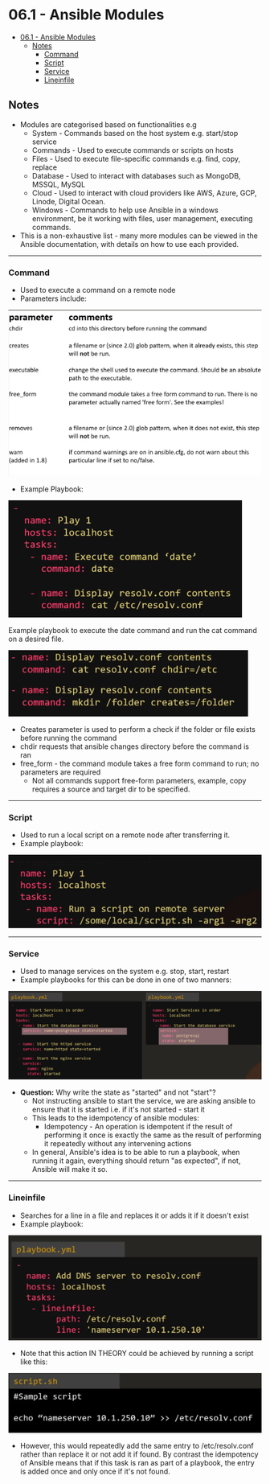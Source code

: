 # 06.1 - Ansible Modules

- [06.1 - Ansible Modules](#061---ansible-modules)
  - [Notes](#notes)
    - [Command](#command)
    - [Script](#script)
    - [Service](#service)
    - [Lineinfile](#lineinfile)

## Notes

- Modules are categorised based on functionalities e.g
  - System - Commands based on the host system e.g. start/stop service
  - Commands - Used to execute commands or scripts on hosts
  - Files - Used to execute file-specific commands e.g. find, copy, replace
  - Database - Used to interact with databases such as MongoDB, MSSQL, MySQL
  - Cloud - Used to interact with cloud providers like AWS, Azure, GCP, Linode, Digital Ocean.
  - Windows - Commands to help use Ansible in a windows environment, be it working with files, user management, executing commands.
- This is a non-exhaustive list - many more modules can be viewed in the Ansible documentation, with details on how to use each provided.

---

### Command

- Used to execute a command on a remote node
- Parameters include:

![Command Module Parameters](images/command-params.png)

- Example Playbook:

![Example playbook to execute the date command and run the cat command on a desired file.](images/command-example-1.png)

Example playbook to execute the date command and run the cat command on a desired file.

![Untitled](images/command-example-2.png)

- Creates parameter is used to perform a check if the folder or file exists before running the command
- chdir requests that ansible changes directory before the command is ran
- free_form - the command module takes a free form command to run; no parameters are required
  - Not all commands support free-form parameters, example, copy requires a source and target dir to be specified.

---

### Script

- Used to run a local script on a remote node after transferring it.
- Example playbook:

![Script Example](images/script-example.png)

---

### Service

- Used to manage services on the system e.g. stop, start, restart
- Example playbooks for this can be done in one of two manners:

![Service Example](images/service-example.png)

- **Question:** Why write the state as "started" and not "start"?
  - Not instructing ansible to start the service, we are asking ansible to ensure that it is started i.e. if it's not started - start it
  - This leads to the idempotency of ansible modules:
    - Idempotency - An operation is idempotent if the result of performing it once is exactly the same as the result of performing it repeatedly without any intervening actions
  - In general, Ansible's idea is to be able to run a playbook, when running it again, everything should return "as expected", if not, Ansible will make it so.

---

### Lineinfile

- Searches for a line in a file and replaces it or adds it if it doesn't exist
- Example playbook:

![LineInFile Example](images/lineinfile-example.png)

- Note that this action IN THEORY could be achieved by running a script like this:

![LineInFile Script Example](images/lineinfile-script-example.png)

- However, this would repeatedly add the same entry to /etc/resolv.conf rather than replace it or not add it if found. By contrast the idempotency of Ansible means that if this task is ran as part of a playbook, the entry is added once and only once if it's not found.

